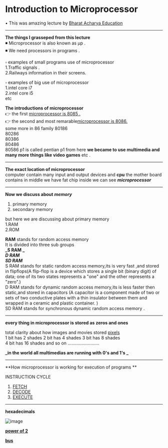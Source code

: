  # Introduction to Microprocessor                                  
• This was amazing lecture by [Bharat Acharya Education](https://www.youtube.com/watch?v=Xl2nWDcy0To&t=65s)     

----------------------------------------------------------------------------------------------------------------------------------------------------------------------       
**The things I grasseped from this lecture**        
◾ Microprocessor is also known as μp .       
◾ We need processors in programs .    

   ▫ examples of small programs use of microprocessor                                                         
   1.Traffic signals .                
   2.Railways information in their screens.   
   
   ▫ examples of big use of microprocessor    
   1.intel core i7       
   2.intel core i5    
   etc      
 
**The introductions of microprocessor**                                
👉 the first [microprocessor is 8085 .](https://www.tutorialspoint.com/microprocessor/microprocessor_8085_architecture.htm)                              
👉 the second and most remarable[microprocessor is 8086.](https://www.tutorialspoint.com/microprocessor/microprocessor_8086_overview.htm)         
                   some more in 86 family 
                   80186  
                   80286      
                   80386          
                   80486     
    80586  p1 is called pentian p1 from here **we became to use multimedia and many more things like video games**  etc .      
    
 ---------------------------------------------------------------------------------------------------------------------------------------------------------         
 **The exact  location of microprocessor**                           
 computer contain many input and output devices and **cpu** the mother board  contains in middle we have fat chip inside we can see **_microprocessor_**                  
 
 --------------------------------------------------------------------------------------------------------------------------------------------------------                    
                   
 **Now we discuss about _memory_**       
   1. primary memory             
   2. secondary memory                          
   
   but here we are discussing about primary memory                  
   1.RAM    
   2.ROM 
   
**RAM** stands for random access memory               
It is divided into three sub groups               
**_S RAM _**                    
**_D RAM_**                     
**_SD RAM_**              
S RAM stands for static random access memory,its is very fast ,and stored in flipflops(A flip-flop is a device which stores a single bit (binary digit) of data; one of its two states represents a "one" and the other represents a "zero".)                                    
D RAM stands for dynamic random access memory,its is less faster then static,and stored in capacitors (A capacitor is a component made of two or sets of two conductive plates with a thin insulator between them and wrapped in a ceramic and plastic container. )                                        
SD RAM stands for synchronous dynamic random access memory .                                                   

--------------------------------------------------------------------------------------------------------------------------------------------------------------------               

**every thing in microprocessor is stored as zeros and ones**                        


total clarity about how images and movies stored [pixels](https://www.bbc.co.uk/bitesize/topics/zf2f9j6/articles/z2tgr82)               
1 bit has 2 shades 
2 bit has 4 shades 
3 bit has 8 shades              
4 bit has 16 shades      and so on .........................                                      

**_in the world all multimedias are running with 0's and 1's _**               

---------------------------------------------------------------------------------------------------------------------------------------------------------------------            

**How microprocessor is working for execution of programs **                   
   
   INSTRUCTION CYCLE   
   1. [FETCH ](https://searchsqlserver.techtarget.com/definition/fetch)             
   2. [DECODE](https://en.wikipedia.org/wiki/Instruction_cycle)    
   3. [EXECUTE](https://www.intel.com/content/dam/www/program/education/us/en/documents/the-journery-inside/microprocessor/tji-microprocessors-handout2.pdf)            
  
-----------------------------------------------------------------------------------------------------------------------------------------------------------------                          
**hexadecimals**   
  
![image](https://user-images.githubusercontent.com/85113970/130770180-4ef46515-e53e-4f20-8418-ad25fffd4af1.png)


[**power of 2**  ](https://www.coursehero.com/file/8690660/Powers-of-2-Table/)                          

[**bus**](https://www.geeksforgeeks.org/bus-organization-of-8085-microprocessor/#:~:text=Bus%20is%20a%20group%20of,are%20three%20types%20of%20buses.&text=It%20is%20a%20group%20of%20conducting%20wires%20which%20carries%20address%20only.)                                    





